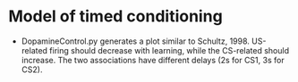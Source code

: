 # Model of timed conditioning

* DopamineControl.py generates a plot similar to Schultz, 1998. US-related firing should decrease with learning, while the CS-related should increase. The two associations have different delays (2s for CS1, 3s for CS2).
